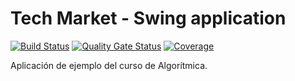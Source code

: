 # Tech Market - Swing application 
 
[![Build Status](https://travis-ci.org/cesardl/tech-market-app.svg?branch=master)](https://travis-ci.org/cesardl/tech-market-app) [![Quality Gate Status](https://sonarcloud.io/api/project_badges/measure?project=pe.edu.unmsm.fisi.tech-market-app&metric=alert_status)](https://sonarcloud.io/project/issues?id=pe.edu.unmsm.fisi.tech-market-app&resolved=false) [![Coverage](https://sonarcloud.io/api/project_badges/measure?project=pe.edu.unmsm.fisi.tech-market-app&metric=coverage)](https://sonarcloud.io/component_measures?id=pe.edu.unmsm.fisi.tech-market-app&metric=coverage)

Aplicaci&oacute;n de ejemplo del curso de Algor&iacute;tmica.
